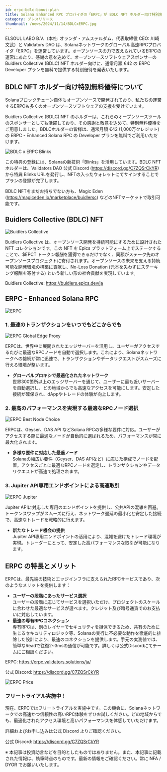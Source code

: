```yaml
---
id: erpc-bdlc-bonus-plan
title: Solana Enhanced RPC プロバイダの「ERPC」が BDLC NFT ホルダー向け特別無料優待を発表
category: プレスリリース
thumbnail: /news/2024/11/14/BDLCxERPC.jpg
---
```


ELSOUL LABO B.V.（本社: オランダ・アムステルダム、代表取締役 CEO: 川崎文武）と Validators DAO は、Solanaネットワークのグローバル高速RPCプロバイダ「ERPC」を運営しています。オープンソースの力で支えられているERPCの運営にあたり、感謝の意を込めて、オープンソースソフトウェアスポンサーのBuidlers Collective (BDLC) NFT ホルダー向けに、通常月額 €42 の ERPC Developer プランを無料で提供する特別優待を発表いたします。

## BDLC NFT ホルダー向け特別無料優待について

Solanaブロックチェーン自体もオープンソースで開発されており、私たちの運営するERPCも多くのオープンソースソフトウェアの支援を受けています。

Buidlers Collective (BDLC) NFT のホルダーは、これらのオープンソースツールのスポンサーとしても活躍しており、その感謝と敬意を込めて、特別無料優待をご用意しました。BDLCホルダーの皆様は、通常月額 €42 (1,000万クレジット) の ERPC - Enhanced Solana RPC の Developer プランを無料でご利用いただけます。

![BDLC x ERPC Blinks](/news/2024/11/14/BDLCxERPCBlinks.jpg)

この特典の登録には、Solanaの新技術「Blinks」を活用しています。BDLC NFT ホルダーは、Validators DAO 公式 Discord (https://discord.gg/C7ZQSrCkYR) から特典 Blinks URLを発行し、NFTの入ったウォレットにてサインすることでプランの登録が完了します。

BDLC NFTをまだお持ちでない方も、Magic Eden (https://magiceden.io/marketplace/buidlersc) などのNFTマーケットで取引可能です。

## Buidlers Collective (BDLC) NFT

![Buidlers Collective](/news/2024/11/06/BuidlersCollective.jpg)

Buidlers Collective は、オープンソース開発を持続可能にするために設計された NFT コレクションです。この NFT を Epics プラットフォーム上でステークすることで、$EPCT トークン報酬を獲得できるだけでなく、同額がステーク先のオープンソースプロジェクトに寄付されます。オープンソースの未来を支える持続可能な開発環境の構築に貢献し、No-Loss Donation (元本を失わずにステーキング報酬を寄付する) という新しい形の社会貢献を実現しています。

Buidlers Collective: https://buidlers.epics.dev/ja

## ERPC - Enhanced Solana RPC

![ERPC](/news/2024/11/06/ERPC.jpg)

### 1. 最速のトランザクションをいつでもどこからでも

![ERPC Global Edge Proxy](/news/2024/11/12/ERPCProxyJA.jpg)

ERPCは、世界中に展開されたエッジサーバーを活用し、ユーザーがアクセスするたびに最適なRPCノードを自動で選択します。これにより、Solanaネットワークへの接続が常に迅速で、トランザクションやデータリクエストがスムーズに行える環境が整います。

- **グローバルプロキシで最適化されたネットワーク**  
  世界300箇所以上のエッジサーバーを通じて、ユーザーに最も近いサーバーを自動選択し、どの地域からでも高速なアクセスを可能にします。安定した接続が確保され、dAppやトレードの体験が向上します。

### 2. 最高のパフォーマンスを実現する最適なRPCノード選択

![ERPC Best Node Choice](/news/2024/11/12/ERPCBestChoiceJA.jpg)

ERPCは、Geyser、DAS API などSolana RPCの多様な要件に対応。ユーザーがアクセスする際に最適なノードが自動的に選ばれるため、パフォーマンスが常に最大化されます。

- **多様な要件に対応した最適ノード**  
  Solanaの幅広い要件（Geyser、DAS APIなど）に応じた構成でノードを配置。アクセスごとに最適なRPCノードを選定し、トランザクションやデータリクエストが高速で処理されます。

### 3. Jupiter API専用エンドポイントによる高速取引

![ERPC Jupiter](/news/2024/11/12/ERPCJupiterJA.jpg)

Jupiter APIに対応した専用のエンドポイントを提供し、公共APIの混雑を回避。トークンスワップがスムーズに行え、ネットワーク遅延の最小化と安定した接続で、高速なトレードを戦略的に行えます。

- **新たなトレード機会の提供**  
  Jupiter API専用エンドポイントの活用により、混雑を避けたトレード環境が実現。トレーダーにとって、安定した高パフォーマンスな取引が可能になります。

## ERPC の特長とメリット

ERPCは、最先端の技術とエッジインフラに支えられたRPCサービスであり、次のようなメリットを提供します：

- **ユーザーの段階にあったサービス選択**  
  ユーザーの段階に応じてサービスを選択いただけ、プロジェクトのスケールに合わせた最適なサービスが選べます。クレジット及び暗号通貨でのお支払いに対応しています。
- **最速の専有RPCコネクション**  
  専有RPCは、別のレイヤーでセキュリティを担保できるため、共有のために生じるセキュリティロジック等、Solanaの実行に不必要な動作を徹底的に排除した設計により、最速のコネクションを提供します。手元の実測値では、簡単なReadで往復2~3msの通信が可能です。詳しくは公式Discordにてチームにご相談ください。

ERPC: https://erpc.validators.solutions/ja/

公式 Discord: https://discord.gg/C7ZQSrCkYR

![ERPC Price](/news/2024/11/12/ERPCPriceJA.jpg)

### フリートライアル実施中！

現在、ERPCではフリートライアルを実施中です。この機会に、Solanaネットワークでの高速かつ信頼性の高いRPC体験をぜひお試しください。どの地域からでも、最適化されたアクセス環境と高いパフォーマンスを体感していただけます。

詳細およびお申し込みは公式 Discord よりご確認ください。

公式 Discord: https://discord.gg/C7ZQSrCkYR

※ 本記事は投資助言などを目的としたものではありません。また、本記事に記載された情報は、執筆時点のものです。最新の情報をご確認ください。常に NFA / DYOR でお願いいたします。
